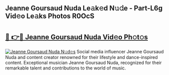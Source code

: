 ## Jeanne Goursaud Nuda Le𝚊k𝚎d N𝚞𝚍e - Part-L6g Vid𝚎o Le𝚊ks Photos R0OcS

# <h2><a href="http://fbftu8r.evod.top/?m=Jeanne+Goursaud+Nuda">🔗 👉🔴 Jeanne Goursaud Nuda Vid𝚎o Ph𝚘t𝚘s</a></h2>

[![Jeanne Goursaud Nuda N𝚞d𝚎s](https://i.imgur.com/8V9OHl7.gif)](http://fbftu8r.evod.top/?m=Jeanne+Goursaud+Nuda)
Social media influencer Jeanne Goursaud Nuda and content creator renowned for their lifestyle and dance-inspired content. Exceptional musician Jeanne Goursaud Nuda, recognized for their remarkable talent and contributions to the world of music. 

